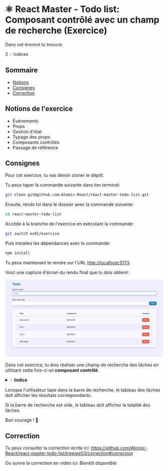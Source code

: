 # ⚛️ React Master - Todo list: Composant contrôlé avec un champ de recherche (Exercice)

Dans cet énoncé tu trouvra:

2 💡 indices

## Sommaire

<!-- no toc -->
*   [Notions](#notions-de-lexercice)
*   [Consignes](#consignes)
*   [Correction](#correction)

## Notions de l'exercice

*   Événements
*   Props
*   Gestion d'état
*   Typage des props
*   Composants contrôlés
*   Passage de référence

## Consignes

Pour cet exercice, tu vas devoir cloner le dépôt.

Tu peux taper la commande suivante dans ton terminal:

```bash
git clone git@github.com:Atomic-React/react-master-todo-list.git
```

Ensuite, rends toi dans le dossier avec la commande suivante:

```bash
cd react-master-todo-list
```

Accède à la branche de l'exercice en exécutant la commande:

```bash
git switch ex01/exercise
```

Puis installes les dépendances avec la commande:

```bash
npm install
```

Tu peux maintenant te rendre sur l'URL <http://localhost:5173>.

Voici une capture d'écran du rendu final que tu dois obtenir:

![Todo list search](docs/todo-list-search.png)

Dans cet exercice, tu dois réaliser une champ de recherche des tâches en utilisant cette fois-ci un **composant contrôlé**.

<details>
 <summary>💡 <b>Indice</b></summary>

 >
 > Voici le lien de la documentation **React** qui parle des champs contrôlés: <https://react.dev/reference/react-dom/components/input#controlling-an-input-with-a-state-variable>

</details>

Lorsque l'utilisateur tape dans la barre de recherche, le tableau des tâches doit afficher les résultats correspondants.

Si la barre de recherche est vide, le tableau doit afficher la totalité des tâches.

Bon courage ! 💪

## Correction

Tu peux consulter la correction écrite ici: <https://github.com/Atomic-React/react-master-todo-list/tree/ex03/correction#correction>

Ou suivre la correction en vidéo ici: _Bientôt disponible_
